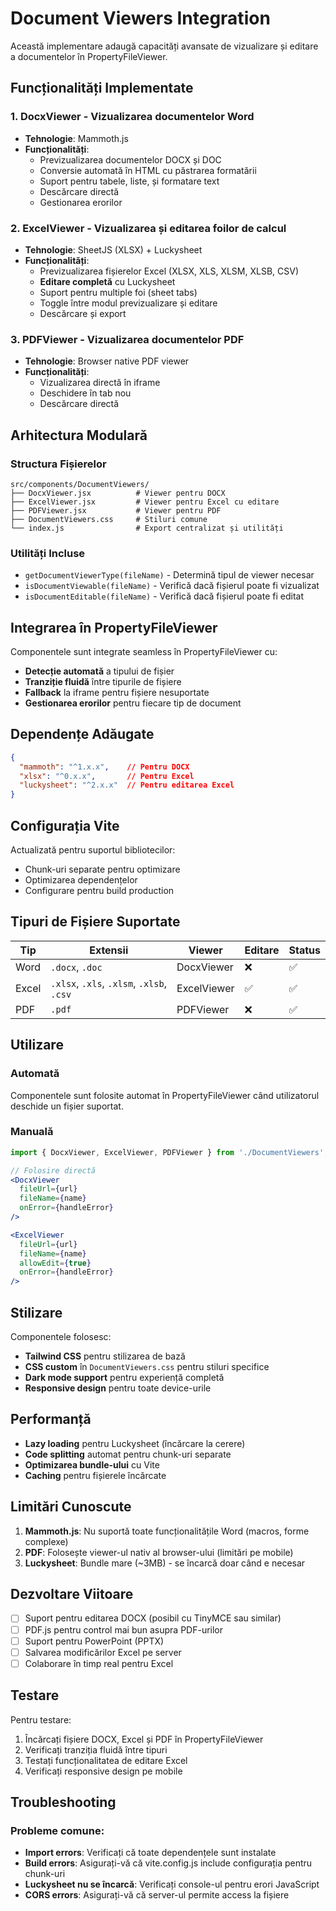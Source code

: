 # Document Viewers Integration

Această implementare adaugă capacități avansate de vizualizare și editare a documentelor în PropertyFileViewer.

## Funcționalități Implementate

### 1. **DocxViewer** - Vizualizarea documentelor Word
- **Tehnologie**: Mammoth.js
- **Funcționalități**:
  - Previzualizarea documentelor DOCX și DOC
  - Conversie automată în HTML cu păstrarea formatării
  - Suport pentru tabele, liste, și formatare text
  - Descărcare directă
  - Gestionarea erorilor

### 2. **ExcelViewer** - Vizualizarea și editarea foilor de calcul
- **Tehnologie**: SheetJS (XLSX) + Luckysheet
- **Funcționalități**:
  - Previzualizarea fișierelor Excel (XLSX, XLS, XLSM, XLSB, CSV)
  - **Editare completă** cu Luckysheet
  - Suport pentru multiple foi (sheet tabs)
  - Toggle între modul previzualizare și editare
  - Descărcare și export

### 3. **PDFViewer** - Vizualizarea documentelor PDF
- **Tehnologie**: Browser native PDF viewer
- **Funcționalități**:
  - Vizualizarea directă în iframe
  - Deschidere în tab nou
  - Descărcare directă

## Arhitectura Modulară

### Structura Fișierelor
```
src/components/DocumentViewers/
├── DocxViewer.jsx          # Viewer pentru DOCX
├── ExcelViewer.jsx         # Viewer pentru Excel cu editare
├── PDFViewer.jsx           # Viewer pentru PDF
├── DocumentViewers.css     # Stiluri comune
└── index.js                # Export centralizat și utilități
```

### Utilități Incluse
- `getDocumentViewerType(fileName)` - Determină tipul de viewer necesar
- `isDocumentViewable(fileName)` - Verifică dacă fișierul poate fi vizualizat
- `isDocumentEditable(fileName)` - Verifică dacă fișierul poate fi editat

## Integrarea în PropertyFileViewer

Componentele sunt integrate seamless în PropertyFileViewer cu:
- **Detecție automată** a tipului de fișier
- **Tranziție fluidă** între tipurile de fișiere
- **Fallback** la iframe pentru fișiere nesuportate
- **Gestionarea erorilor** pentru fiecare tip de document

## Dependențe Adăugate

```json
{
  "mammoth": "^1.x.x",    // Pentru DOCX
  "xlsx": "^0.x.x",       // Pentru Excel
  "luckysheet": "^2.x.x"  // Pentru editarea Excel
}
```

## Configurația Vite

Actualizată pentru suportul bibliotecilor:
- Chunk-uri separate pentru optimizare
- Optimizarea dependențelor
- Configurare pentru build production

## Tipuri de Fișiere Suportate

| Tip | Extensii | Viewer | Editare | Status |
|-----|----------|--------|---------|--------|
| Word | `.docx`, `.doc` | DocxViewer | ❌ | ✅ |
| Excel | `.xlsx`, `.xls`, `.xlsm`, `.xlsb`, `.csv` | ExcelViewer | ✅ | ✅ |
| PDF | `.pdf` | PDFViewer | ❌ | ✅ |

## Utilizare

### Automată
Componentele sunt folosite automat în PropertyFileViewer când utilizatorul deschide un fișier suportat.

### Manuală
```jsx
import { DocxViewer, ExcelViewer, PDFViewer } from './DocumentViewers';

// Folosire directă
<DocxViewer 
  fileUrl={url} 
  fileName={name} 
  onError={handleError} 
/>

<ExcelViewer 
  fileUrl={url} 
  fileName={name} 
  allowEdit={true}
  onError={handleError} 
/>
```

## Stilizare

Componentele folosesc:
- **Tailwind CSS** pentru stilizarea de bază
- **CSS custom** în `DocumentViewers.css` pentru stiluri specifice
- **Dark mode support** pentru experiență completă
- **Responsive design** pentru toate device-urile

## Performanță

- **Lazy loading** pentru Luckysheet (încărcare la cerere)
- **Code splitting** automat pentru chunk-uri separate
- **Optimizarea bundle-ului** cu Vite
- **Caching** pentru fișierele încărcate

## Limitări Cunoscute

1. **Mammoth.js**: Nu suportă toate funcționalitățile Word (macros, forme complexe)
2. **PDF**: Folosește viewer-ul nativ al browser-ului (limitări pe mobile)
3. **Luckysheet**: Bundle mare (~3MB) - se încarcă doar când e necesar

## Dezvoltare Viitoare

- [ ] Suport pentru editarea DOCX (posibil cu TinyMCE sau similar)
- [ ] PDF.js pentru control mai bun asupra PDF-urilor
- [ ] Suport pentru PowerPoint (PPTX)
- [ ] Salvarea modificărilor Excel pe server
- [ ] Colaborare în timp real pentru Excel

## Testare

Pentru testare:
1. Încărcați fișiere DOCX, Excel și PDF în PropertyFileViewer
2. Verificați tranziția fluidă între tipuri
3. Testați funcționalitatea de editare Excel
4. Verificați responsive design pe mobile

## Troubleshooting

### Probleme comune:
- **Import errors**: Verificați că toate dependențele sunt instalate
- **Build errors**: Asigurați-vă că vite.config.js include configurația pentru chunk-uri
- **Luckysheet nu se încarcă**: Verificați console-ul pentru erori JavaScript
- **CORS errors**: Asigurați-vă că server-ul permite access la fișiere
